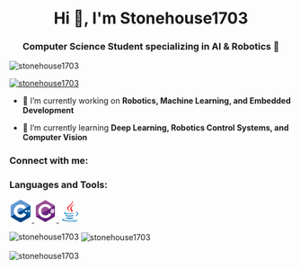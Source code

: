 <h1 align="center">Hi 👋, I'm Stonehouse1703</h1>
<h3 align="center">Computer Science Student specializing in AI & Robotics 🤖</h3>

<p align="left"> <img src="https://komarev.com/ghpvc/?username=stonehouse1703&label=Profile%20views&color=0e75b6&style=flat" alt="stonehouse1703" /> </p>

<p align="left"> <a href="https://github.com/ryo-ma/github-profile-trophy"><img src="https://github-profile-trophy.vercel.app/?username=stonehouse1703" alt="stonehouse1703" /></a> </p>

- 🔭 I’m currently working on **Robotics, Machine Learning, and Embedded Development**

- 🌱 I’m currently learning **Deep Learning, Robotics Control Systems, and Computer Vision**

<h3 align="left">Connect with me:</h3>
<p align="left">
</p>

<h3 align="left">Languages and Tools:</h3>
<p align="left"> <a href="https://www.w3schools.com/cpp/" target="_blank" rel="noreferrer"> <img src="https://raw.githubusercontent.com/devicons/devicon/master/icons/cplusplus/cplusplus-original.svg" alt="cplusplus" width="40" height="40"/> </a> <a href="https://www.w3schools.com/cs/" target="_blank" rel="noreferrer"> <img src="https://raw.githubusercontent.com/devicons/devicon/master/icons/csharp/csharp-original.svg" alt="csharp" width="40" height="40"/> </a> <a href="https://www.java.com" target="_blank" rel="noreferrer"> <img src="https://raw.githubusercontent.com/devicons/devicon/master/icons/java/java-original.svg" alt="java" width="40" height="40"/> </a> </p>

<p><img align="left" src="https://github-readme-stats.vercel.app/api/top-langs?username=stonehouse1703&show_icons=true&locale=en&layout=compact" alt="stonehouse1703" /></p>

<p>&nbsp;<img align="center" src="https://github-readme-stats.vercel.app/api?username=stonehouse1703&show_icons=true&theme=tokyonight&locale=en" alt="stonehouse1703" /></p>

<p><img align="center" src="https://github-readme-streak-stats.herokuapp.com/?user=stonehouse1703&" alt="stonehouse1703" /></p>
